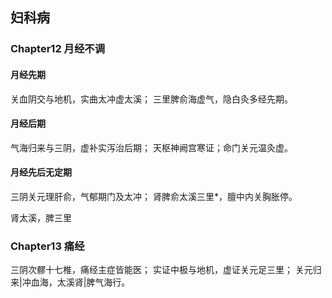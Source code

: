 ## 妇科病

### Chapter12 月经不调

#### 月经先期

关血阴交与地机，实曲太冲虚太溪；
三里脾俞海虚气，隐白灸多经先期。

#### 月经后期

气海归来与三阴，虚补实泻治后期；
天枢神阙宫寒证；命门关元温灸虚。

#### 月经先后无定期

三阴关元理肝俞，气郁期门及太冲；
肾脾俞太溪三里*，膻中内关胸胀停。

肾太溪，脾三里

### Chapter13 痛经

三阴次髎十七椎，痛经主症皆能医；
实证中极与地机，虚证关元足三里；
关元归来|冲血海，太溪肾|脾气海行。